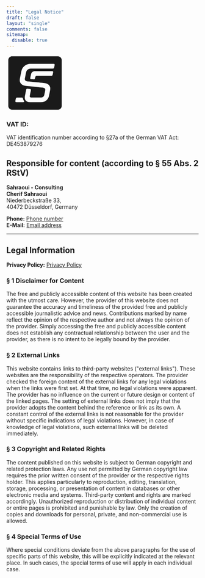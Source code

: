 ```yaml
---
title: "Legal Notice"
draft: false
layout: "single"
comments: false
sitemap:
  disable: true
---
```

<a href="/"> <svg xmlns="http://www.w3.org/2000/svg" width="150px"
    height="150px" viewBox="0 0 3000 3000"> <path fill="currentColor"
    stroke="none" stroke-width="1" d="M 286.00,100.06 C 286.00,100.06
           269.00,102.28 269.00,102.28 252.61,104.61 230.88,111.06 216.00,118.26
             198.11,126.92 181.82,136.78 167.00,150.17 137.20,177.08
             114.92,212.76 105.65,252.00 98.83,280.89 100.00,300.06
             100.00,329.00 100.00,329.00 100.00,417.00 100.00,417.00
             100.00,417.00 100.00,720.00 100.00,720.00 100.00,720.00
             100.00,2044.00 100.00,2044.00 100.00,2044.00 100.00,2706.00
             100.00,2706.00 100.02,2715.65 102.08,2730.42 104.00,2740.00
             119.57,2817.85 180.95,2880.19 259.00,2895.80 269.19,2897.84
             283.70,2899.98 294.00,2900.00 294.00,2900.00 701.00,2900.00
             701.00,2900.00 701.00,2900.00 2038.00,2900.00 2038.00,2900.00
             2038.00,2900.00 2706.00,2900.00 2706.00,2900.00 2716.30,2899.98
             2730.81,2897.84 2741.00,2895.80 2819.05,2880.19 2880.43,2817.85
             2896.00,2740.00 2897.92,2730.42 2899.98,2715.65 2900.00,2706.00
             2900.00,2706.00 2900.00,2299.00 2900.00,2299.00 2900.00,2299.00
             2900.00,962.00 2900.00,962.00 2900.00,962.00 2900.00,294.00
             2900.00,294.00 2899.98,283.70 2897.84,269.19 2895.80,259.00
             2880.19,180.95 2817.85,119.57 2740.00,104.00 2730.42,102.08
             2715.65,100.02 2706.00,100.06 2706.00,100.06 2307.00,100.06
             2307.00,100.06 2307.00,100.06 950.00,100.06 950.00,100.06
             950.00,100.06 506.00,100.06 506.00,100.06 506.00,100.06
             361.00,100.06 361.00,100.06 361.00,100.06 313.00,100.06
             313.00,100.06 313.00,100.06 286.00,100.06 286.00,100.06 Z M
             1223.00,497.06 C 1223.00,497.06 1271.00,497.06 1271.00,497.06
             1271.00,497.06 1363.00,497.06 1363.00,497.06 1363.00,497.06
             1641.00,497.06 1641.00,497.06 1641.00,497.06 2473.00,497.06
             2473.00,497.06 2493.49,497.03 2517.06,501.20 2526.48,522.00
             2536.26,543.57 2526.49,576.48 2522.42,599.00 2522.42,599.00
             2505.65,682.00 2505.65,682.00 2501.50,700.34 2497.24,718.10
             2482.00,730.67 2469.32,741.13 2448.00,743.98 2432.00,744.00
             2432.00,744.00 1290.00,744.00 1290.00,744.00 1290.00,744.00
           1269.00,745.00 1269.00,745.00 1249.70,745.09 1223.83,750.61
           1205.00,755.37 1186.18,760.14 1162.83,769.38 1146.00,779.00
             1114.07,797.25 1085.56,822.59 1066.06,854.00 1044.06,889.45
             1036.29,925.99 1027.79,966.00 1027.79,966.00 1002.00,1092.00
             1002.00,1092.00 1002.00,1092.00 979.00,1210.00 979.00,1210.00
             974.72,1231.76 966.25,1271.04 966.00,1292.00 965.66,1321.13
             974.28,1351.29 996.04,1371.83 1013.00,1387.85 1031.21,1395.70
             1053.00,1402.66 1078.13,1410.68 1122.82,1415.26 1150.00,1418.16
             1150.00,1418.16 1288.00,1431.83 1288.00,1431.83 1288.00,1431.83
             1307.00,1433.17 1307.00,1433.17 1307.00,1433.17 1424.00,1444.17
             1424.00,1444.17 1424.00,1444.17 1466.00,1448.83 1466.00,1448.83
             1466.00,1448.83 1589.00,1461.17 1589.00,1461.17 1589.00,1461.17
             1809.00,1485.83 1809.00,1485.83 1809.00,1485.83 1959.00,1501.84
             1959.00,1501.84 2008.09,1507.09 2050.35,1511.20 2098.00,1526.02
             2149.14,1541.94 2199.94,1573.26 2235.83,1613.00 2264.71,1644.97
             2286.90,1689.70 2295.20,1732.00 2295.20,1732.00 2299.09,1765.00
             2299.09,1765.00 2299.09,1765.00 2300.00,1775.00 2300.00,1775.00
             2300.00,1775.00 2300.00,1803.00 2300.00,1803.00 2300.00,1803.00
             2298.96,1815.00 2298.96,1815.00 2298.96,1815.00 2298.96,1824.00
             2298.96,1824.00 2298.96,1824.00 2288.42,1895.00 2288.42,1895.00
             2288.42,1895.00 2273.20,1978.00 2273.20,1978.00 2273.20,1978.00
             2264.80,2018.00 2264.80,2018.00 2264.80,2018.00 2246.61,2107.00
             2246.61,2107.00 2232.14,2184.18 2219.87,2248.13 2178.55,2317.00
             2157.02,2352.89 2128.77,2384.41 2097.00,2411.57 2077.10,2428.58
             2048.46,2447.46 2025.00,2459.19 1979.32,2482.03 1926.65,2495.10
             1876.00,2500.17 1876.00,2500.17 1860.00,2502.00 1860.00,2502.00
             1860.00,2502.00 1851.00,2502.00 1851.00,2502.00 1851.00,2502.00
             1839.00,2503.00 1839.00,2503.00 1839.00,2503.00 1700.00,2503.00
             1700.00,2503.00 1700.00,2503.00 1214.00,2503.00 1214.00,2503.00
             1214.00,2503.00 1202.00,2502.09 1202.00,2502.09 1202.00,2502.09
             1179.00,2500.16 1179.00,2500.16 1137.20,2495.69 1093.46,2484.18
             1058.00,2460.92 1002.98,2424.83 973.70,2367.19 966.84,2303.00
             966.84,2303.00 965.00,2282.00 965.00,2282.00 965.00,2282.00
             965.00,2245.00 965.00,2245.00 965.00,2245.00 965.91,2233.00
             965.91,2233.00 967.56,2208.94 970.94,2185.72 975.39,2162.00
             975.39,2162.00 994.79,2065.00 994.79,2065.00 994.79,2065.00
             1008.42,1991.00 1008.42,1991.00 1008.42,1991.00 1024.20,1913.00
             1024.20,1913.00 1024.20,1913.00 1031.00,1881.00 1031.00,1881.00
             1031.00,1881.00 1038.13,1847.00 1038.13,1847.00 1042.42,1829.90
             1049.32,1813.71 1066.00,1805.37 1078.73,1799.01 1094.16,1799.84
             1108.00,1800.00 1108.00,1800.00 1118.00,1800.91 1118.00,1800.91
             1118.00,1800.91 1149.00,1803.84 1149.00,1803.84 1149.00,1803.84
             1226.00,1812.85 1226.00,1812.85 1243.99,1815.00 1265.76,1819.03
             1276.78,1835.00 1285.26,1847.30 1285.39,1859.83 1284.07,1874.00
             1284.07,1874.00 1274.20,1929.00 1274.20,1929.00 1274.20,1929.00
             1235.80,2120.00 1235.80,2120.00 1235.80,2120.00 1225.85,2178.00
             1225.85,2178.00 1224.20,2191.79 1222.88,2203.33 1227.04,2217.00
             1228.52,2221.89 1230.69,2226.70 1233.44,2231.00 1245.74,2250.21
             1266.49,2256.77 1288.00,2258.96 1288.00,2258.96 1297.00,2258.96
             1297.00,2258.96 1297.00,2258.96 1309.00,2260.00 1309.00,2260.00
             1309.00,2260.00 1727.00,2260.00 1727.00,2260.00 1727.00,2260.00
             1785.00,2260.00 1785.00,2260.00 1836.95,2260.00 1885.58,2258.11
             1929.00,2225.10 1975.02,2190.12 1985.17,2137.17 1995.80,2084.00
             1995.80,2084.00 2020.00,1965.00 2020.00,1965.00 2020.00,1965.00
             2033.25,1897.00 2033.25,1897.00 2034.89,1887.60 2037.89,1870.10
             2038.00,1861.00 2038.22,1841.78 2037.54,1827.99 2029.56,1810.00
             2017.23,1782.20 1987.37,1762.36 1959.00,1753.72 1924.34,1743.17
             1881.30,1739.46 1845.00,1735.83 1845.00,1735.83 1795.00,1730.17
             1795.00,1730.17 1795.00,1730.17 1674.00,1717.83 1674.00,1717.83
             1674.00,1717.83 1567.00,1706.83 1567.00,1706.83 1567.00,1706.83
             1526.00,1702.17 1526.00,1702.17 1526.00,1702.17 1175.00,1667.16
             1175.00,1667.16 1175.00,1667.16 1043.00,1653.17 1043.00,1653.17
             996.38,1648.51 948.32,1642.08 904.00,1626.31 813.72,1594.18
             738.65,1528.71 710.72,1435.00 705.58,1417.76 699.21,1385.74
             699.00,1368.00 699.00,1368.00 698.04,1353.00 698.04,1353.00
             697.92,1349.22 698.50,1347.47 698.92,1344.00 698.92,1344.00
             698.92,1335.00 698.92,1335.00 698.92,1335.00 699.91,1325.00
             699.91,1325.00 701.98,1296.67 708.54,1268.90 713.58,1241.00
             713.58,1241.00 746.60,1072.00 746.60,1072.00 746.60,1072.00
             777.79,917.00 777.79,917.00 787.47,871.46 793.84,837.17
             811.20,793.00 855.77,679.61 952.19,583.13 1064.00,535.43
             1093.63,522.78 1130.32,511.16 1162.00,505.26 1162.00,505.26
             1202.00,499.16 1202.00,499.16 1202.00,499.16 1223.00,497.06
             1223.00,497.06 Z M 1480.00,881.06 C 1480.00,881.06 1516.00,881.06
             1516.00,881.06 1516.00,881.06 1583.00,881.06 1583.00,881.06
             1583.00,881.06 1785.00,881.06 1785.00,881.06 1785.00,881.06
             2392.00,881.06 2392.00,881.06 2416.16,881.04 2445.18,887.10
             2450.54,915.00 2451.30,918.95 2452.11,925.03 2451.96,929.00
             2451.34,944.93 2441.01,994.11 2437.21,1012.00 2437.21,1012.00
             2428.65,1054.00 2428.65,1054.00 2423.03,1078.81 2416.98,1103.66
             2390.00,1113.30 2381.05,1116.50 2367.53,1117.99 2358.00,1118.00
             2358.00,1118.00 1614.00,1118.00 1614.00,1118.00 1614.00,1118.00
             1602.00,1118.91 1602.00,1118.91 1574.60,1120.79 1550.33,1125.37
             1532.76,1149.00 1523.04,1162.08 1518.04,1180.36 1514.13,1196.00
             1514.13,1196.00 1500.87,1250.00 1500.87,1250.00 1498.25,1260.49
             1495.23,1273.82 1489.53,1283.00 1479.46,1299.24 1461.18,1304.97
             1443.00,1305.00 1443.00,1305.00 1408.00,1303.09 1408.00,1303.09
             1408.00,1303.09 1370.00,1300.91 1370.00,1300.91 1370.00,1300.91
             1339.00,1298.09 1339.00,1298.09 1321.28,1296.85 1290.68,1295.94
             1275.00,1289.55 1261.63,1284.10 1252.36,1272.29 1250.15,1258.00
             1250.15,1258.00 1250.15,1246.00 1250.15,1246.00 1250.13,1234.88
             1255.32,1215.60 1257.79,1204.00 1257.79,1204.00 1272.40,1131.00
             1272.40,1131.00 1272.40,1131.00 1286.58,1064.00 1286.58,1064.00
             1291.83,1040.07 1296.75,1015.62 1306.43,993.00 1318.02,965.88
             1336.12,941.87 1359.00,923.26 1367.64,916.23 1378.96,908.61
             1389.00,903.78 1408.54,894.39 1429.64,888.02 1451.00,884.43
             1451.00,884.43 1480.00,881.06 1480.00,881.06 Z M 558.00,2264.09 C
             558.00,2264.09 630.00,2264.09 630.00,2264.09 630.00,2264.09
             770.00,2264.09 770.00,2264.09 795.54,2264.00 833.13,2260.56
             852.83,2279.30 866.20,2292.02 869.72,2313.62 873.20,2331.00
             877.15,2350.76 882.89,2370.67 891.31,2389.00 898.00,2403.56
             906.56,2416.89 915.72,2430.00 923.22,2440.73 931.83,2452.34
             932.00,2466.00 932.00,2466.00 932.00,2470.00 932.00,2470.00
             931.98,2474.00 932.00,2476.16 930.53,2480.00 920.83,2505.35
             888.22,2503.00 866.00,2503.00 866.00,2503.00 851.00,2503.00
             851.00,2503.00 851.00,2503.00 836.00,2504.00 836.00,2504.00
             836.00,2504.00 726.00,2504.00 726.00,2504.00 726.00,2504.00
             529.00,2504.00 529.00,2504.00 521.57,2503.99 508.11,2502.74
             501.00,2500.85 496.47,2499.64 492.01,2498.01 488.00,2495.53
           468.73,2483.64 467.68,2463.15 469.84,2443.00 469.84,2443.00
           476.40,2403.00 476.40,2403.00 476.40,2403.00 481.12,2381.00
             481.12,2381.00 481.12,2381.00 487.12,2354.00 487.12,2354.00
             491.72,2333.99 496.84,2299.24 510.18,2284.00 525.32,2266.72
             537.38,2267.25 558.00,2264.09 Z M 948.00,2834.00 C 948.00,2834.00
             948.00,2835.00 948.00,2835.00 948.00,2835.00 947.00,2834.00
             947.00,2834.00 947.00,2834.00 948.00,2834.00 948.00,2834.00 Z M
             2097.00,2834.00 C 2097.00,2834.00 2097.00,2835.00 2097.00,2835.00
             2097.00,2835.00 2096.00,2834.00 2096.00,2834.00 2096.00,2834.00
             2097.00,2834.00 2097.00,2834.00 Z M 2095.00,2835.00 C
             2095.00,2835.00 2095.00,2836.00 2095.00,2836.00 2095.00,2836.00
             2094.00,2835.00 2094.00,2835.00 2094.00,2835.00 2095.00,2835.00
             2095.00,2835.00 Z M 953.00,2838.00 C 953.00,2838.00 953.00,2839.00
             953.00,2839.00 953.00,2839.00 952.00,2838.00 952.00,2838.00
             952.00,2838.00 953.00,2838.00 953.00,2838.00 Z M 2084.00,2841.00 C
             2084.00,2841.00 2084.00,2842.00 2084.00,2842.00 2084.00,2842.00
             2083.00,2841.00 2083.00,2841.00 2083.00,2841.00 2084.00,2841.00
             2084.00,2841.00 Z M 2082.00,2842.00 C 2082.00,2842.00
             2082.00,2843.00 2082.00,2843.00 2082.00,2843.00 2081.00,2842.00
             2081.00,2842.00 2081.00,2842.00 2082.00,2842.00 2082.00,2842.00 Z M
             2080.00,2843.00 C 2080.00,2843.00 2080.00,2844.00 2080.00,2844.00
             2080.00,2844.00 2079.00,2843.00 2079.00,2843.00 2079.00,2843.00
             2080.00,2843.00 2080.00,2843.00 Z M 961.00,2844.00 C 961.00,2844.00
             961.00,2845.00 961.00,2845.00 961.00,2845.00 960.00,2844.00
             960.00,2844.00 960.00,2844.00 961.00,2844.00 961.00,2844.00 Z M
             964.00,2846.00 C 964.00,2846.00 964.00,2847.00 964.00,2847.00
             964.00,2847.00 963.00,2846.00 963.00,2846.00 963.00,2846.00
             964.00,2846.00 964.00,2846.00 Z M 967.00,2848.00 C 967.00,2848.00
             967.00,2849.00 967.00,2849.00 967.00,2849.00 966.00,2848.00
             966.00,2848.00 966.00,2848.00 967.00,2848.00 967.00,2848.00 Z M
             2067.00,2849.00 C 2067.00,2849.00 2067.00,2850.00 2067.00,2850.00
             2067.00,2850.00 2066.00,2849.00 2066.00,2849.00 2066.00,2849.00
           2067.00,2849.00 2067.00,2849.00 Z M 970.00,2850.00 C 970.00,2850.00
           970.00,2851.00 970.00,2851.00 970.00,2851.00 969.00,2850.00
             969.00,2850.00 969.00,2850.00 970.00,2850.00 970.00,2850.00 Z M
             2060.00,2852.00 C 2060.00,2852.00 2060.00,2853.00 2060.00,2853.00
             2060.00,2853.00 2059.00,2852.00 2059.00,2852.00 2059.00,2852.00
             2060.00,2852.00 2060.00,2852.00 Z M 975.00,2853.00 C 975.00,2853.00
             975.00,2854.00 975.00,2854.00 975.00,2854.00 974.00,2853.00
             974.00,2853.00 974.00,2853.00 975.00,2853.00 975.00,2853.00 Z M
             2053.00,2855.00 C 2053.00,2855.00 2053.00,2856.00 2053.00,2856.00
             2053.00,2856.00 2052.00,2855.00 2052.00,2855.00 2052.00,2855.00
             2053.00,2855.00 2053.00,2855.00 Z M 982.00,2857.00 C 982.00,2857.00
             982.00,2858.00 982.00,2858.00 982.00,2858.00 981.00,2857.00
             981.00,2857.00 981.00,2857.00 982.00,2857.00 982.00,2857.00 Z M
             2048.00,2857.00 C 2048.00,2857.00 2048.00,2858.00 2048.00,2858.00
             2048.00,2858.00 2047.00,2857.00 2047.00,2857.00 2047.00,2857.00
             2048.00,2857.00 2048.00,2857.00 Z M 984.00,2858.00 C 984.00,2858.00
             984.00,2859.00 984.00,2859.00 984.00,2859.00 983.00,2858.00
             983.00,2858.00 983.00,2858.00 984.00,2858.00 984.00,2858.00 Z M
             986.00,2859.00 C 986.00,2859.00 986.00,2860.00 986.00,2860.00
             986.00,2860.00 985.00,2859.00 985.00,2859.00 985.00,2859.00
             986.00,2859.00 986.00,2859.00 Z M 2043.00,2859.00 C 2043.00,2859.00
             2043.00,2860.00 2043.00,2860.00 2043.00,2860.00 2042.00,2859.00
             2042.00,2859.00 2042.00,2859.00 2043.00,2859.00 2043.00,2859.00 Z M
           988.00,2860.00 C 988.00,2860.00 988.00,2861.00 988.00,2861.00
           988.00,2861.00 987.00,2860.00 987.00,2860.00 987.00,2860.00
             988.00,2860.00 988.00,2860.00 Z M 2040.00,2860.00 C 2040.00,2860.00
             2040.00,2861.00 2040.00,2861.00 2040.00,2861.00 2039.00,2860.00
           2039.00,2860.00 2039.00,2860.00 2040.00,2860.00 2040.00,2860.00 Z M
           990.00,2861.00 C 990.00,2861.00 990.00,2862.00 990.00,2862.00
             990.00,2862.00 989.00,2861.00 989.00,2861.00 989.00,2861.00
             990.00,2861.00 990.00,2861.00 Z M 2035.00,2862.00 C 2035.00,2862.00
           2035.00,2863.00 2035.00,2863.00 2035.00,2863.00 2034.00,2862.00
           2034.00,2862.00 2034.00,2862.00 2035.00,2862.00 2035.00,2862.00 Z M
             2032.00,2863.00 C 2032.00,2863.00 2032.00,2864.00 2032.00,2864.00
             2032.00,2864.00 2031.00,2863.00 2031.00,2863.00 2031.00,2863.00
           2032.00,2863.00 2032.00,2863.00 Z M 997.00,2864.00 C 997.00,2864.00
           997.00,2865.00 997.00,2865.00 997.00,2865.00 996.00,2864.00
             996.00,2864.00 996.00,2864.00 997.00,2864.00 997.00,2864.00 Z M
             2029.00,2864.00 C 2029.00,2864.00 2029.00,2865.00 2029.00,2865.00
           2029.00,2865.00 2028.00,2864.00 2028.00,2864.00 2028.00,2864.00
           2029.00,2864.00 2029.00,2864.00 Z M 999.00,2865.00 C 999.00,2865.00
             999.00,2866.00 999.00,2866.00 999.00,2866.00 998.00,2865.00
             998.00,2865.00 998.00,2865.00 999.00,2865.00 999.00,2865.00 Z M
           1004.00,2867.00 C 1004.00,2867.00 1004.00,2868.00 1004.00,2868.00
           1004.00,2868.00 1003.00,2867.00 1003.00,2867.00 1003.00,2867.00
             1004.00,2867.00 1004.00,2867.00 Z M 2014.00,2869.00 C
             2014.00,2869.00 2014.00,2870.00 2014.00,2870.00 2014.00,2870.00
           2013.00,2869.00 2013.00,2869.00 2013.00,2869.00 2014.00,2869.00
           2014.00,2869.00 Z M 1012.00,2870.00 C 1012.00,2870.00 1012.00,2871.00
             1012.00,2871.00 1012.00,2871.00 1011.00,2870.00 1011.00,2870.00
             1011.00,2870.00 1012.00,2870.00 1012.00,2870.00 Z M 2011.00,2870.00
           C 2011.00,2870.00 2011.00,2871.00 2011.00,2871.00 2011.00,2871.00
           2010.00,2870.00 2010.00,2870.00 2010.00,2870.00 2011.00,2870.00
             2011.00,2870.00 Z M 1015.00,2871.00 C 1015.00,2871.00
             1015.00,2872.00 1015.00,2872.00 1015.00,2872.00 1014.00,2871.00
           1014.00,2871.00 1014.00,2871.00 1015.00,2871.00 1015.00,2871.00 Z M
           1018.00,2872.00 C 1018.00,2872.00 1018.00,2873.00 1018.00,2873.00
             1018.00,2873.00 1017.00,2872.00 1017.00,2872.00 1017.00,2872.00
             1018.00,2872.00 1018.00,2872.00 Z M 2004.00,2872.00 C
           2004.00,2872.00 2004.00,2873.00 2004.00,2873.00 2004.00,2873.00
           2003.00,2872.00 2003.00,2872.00 2003.00,2872.00 2004.00,2872.00
             2004.00,2872.00 Z M 1021.00,2873.00 C 1021.00,2873.00
             1021.00,2874.00 1021.00,2874.00 1021.00,2874.00 1020.00,2873.00
           1020.00,2873.00 1020.00,2873.00 1021.00,2873.00 1021.00,2873.00 Z M
           2000.00,2873.00 C 2000.00,2873.00 2000.00,2874.00 2000.00,2874.00
             2000.00,2874.00 1999.00,2873.00 1999.00,2873.00 1999.00,2873.00
             2000.00,2873.00 2000.00,2873.00 Z M 1024.00,2874.00 C
           1024.00,2874.00 1024.00,2875.00 1024.00,2875.00 1024.00,2875.00
           1023.00,2874.00 1023.00,2874.00 1023.00,2874.00 1024.00,2874.00
             1024.00,2874.00 Z M 1027.00,2875.00 C 1027.00,2875.00
             1027.00,2876.00 1027.00,2876.00 1027.00,2876.00 1026.00,2875.00
           1026.00,2875.00 1026.00,2875.00 1027.00,2875.00 1027.00,2875.00 Z M
           1988.00,2876.00 C 1988.00,2876.00 1988.00,2877.00 1988.00,2877.00
             1988.00,2877.00 1987.00,2876.00 1987.00,2876.00 1987.00,2876.00
             1988.00,2876.00 1988.00,2876.00 Z M 1034.00,2877.00 C
           1034.00,2877.00 1034.00,2878.00 1034.00,2878.00 1034.00,2878.00
           1033.00,2877.00 1033.00,2877.00 1033.00,2877.00 1034.00,2877.00
             1034.00,2877.00 Z M 1984.00,2877.00 C 1984.00,2877.00
             1984.00,2878.00 1984.00,2878.00 1984.00,2878.00 1983.00,2877.00
           1983.00,2877.00 1983.00,2877.00 1984.00,2877.00 1984.00,2877.00 Z M
           1980.00,2878.00 C 1980.00,2878.00 1980.00,2879.00 1980.00,2879.00
             1980.00,2879.00 1979.00,2878.00 1979.00,2878.00 1979.00,2878.00
             1980.00,2878.00 1980.00,2878.00 Z M 1041.00,2879.00 C
           1041.00,2879.00 1041.00,2880.00 1041.00,2880.00 1041.00,2880.00
           1040.00,2879.00 1040.00,2879.00 1040.00,2879.00 1041.00,2879.00
             1041.00,2879.00 Z M 1975.00,2879.00 C 1975.00,2879.00
             1975.00,2880.00 1975.00,2880.00 1975.00,2880.00 1974.00,2879.00
           1974.00,2879.00 1974.00,2879.00 1975.00,2879.00 1975.00,2879.00 Z M
           1045.00,2880.00 C 1045.00,2880.00 1045.00,2881.00 1045.00,2881.00
             1045.00,2881.00 1044.00,2880.00 1044.00,2880.00 1044.00,2880.00
             1045.00,2880.00 1045.00,2880.00 Z M 1049.00,2881.00 C
           1049.00,2881.00 1049.00,2882.00 1049.00,2882.00 1049.00,2882.00
           1048.00,2881.00 1048.00,2881.00 1048.00,2881.00 1049.00,2881.00
             1049.00,2881.00 Z M 1966.00,2881.00 C 1966.00,2881.00
             1966.00,2882.00 1966.00,2882.00 1966.00,2882.00 1965.00,2881.00
           1965.00,2881.00 1965.00,2881.00 1966.00,2881.00 1966.00,2881.00 Z M
           1053.00,2882.00 C 1053.00,2882.00 1053.00,2883.00 1053.00,2883.00
             1053.00,2883.00 1052.00,2882.00 1052.00,2882.00 1052.00,2882.00
             1053.00,2882.00 1053.00,2882.00 Z M 1961.00,2882.00 C
           1961.00,2882.00 1961.00,2883.00 1961.00,2883.00 1961.00,2883.00
           1960.00,2882.00 1960.00,2882.00 1960.00,2882.00 1961.00,2882.00
             1961.00,2882.00 Z M 1058.00,2883.00 C 1058.00,2883.00
             1058.00,2884.00 1058.00,2884.00 1058.00,2884.00 1057.00,2883.00
           1057.00,2883.00 1057.00,2883.00 1058.00,2883.00 1058.00,2883.00 Z M
           1950.00,2884.00 C 1950.00,2884.00 1950.00,2885.00 1950.00,2885.00
             1950.00,2885.00 1949.00,2884.00 1949.00,2884.00 1949.00,2884.00
             1950.00,2884.00 1950.00,2884.00 Z M 1068.00,2885.00 C
           1068.00,2885.00 1068.00,2886.00 1068.00,2886.00 1068.00,2886.00
           1067.00,2885.00 1067.00,2885.00 1067.00,2885.00 1068.00,2885.00
             1068.00,2885.00 Z M 1944.00,2885.00 C 1944.00,2885.00
             1944.00,2886.00 1944.00,2886.00 1944.00,2886.00 1943.00,2885.00
           1943.00,2885.00 1943.00,2885.00 1944.00,2885.00 1944.00,2885.00 Z M
           1074.00,2886.00 C 1074.00,2886.00 1074.00,2887.00 1074.00,2887.00
             1074.00,2887.00 1073.00,2886.00 1073.00,2886.00 1073.00,2886.00
             1074.00,2886.00 1074.00,2886.00 Z M 1938.00,2886.00 C
           1938.00,2886.00 1938.00,2887.00 1938.00,2887.00 1938.00,2887.00
           1937.00,2886.00 1937.00,2886.00 1937.00,2886.00 1938.00,2886.00
             1938.00,2886.00 Z M 1081.00,2887.00 C 1081.00,2887.00
             1081.00,2888.00 1081.00,2888.00 1081.00,2888.00 1080.00,2887.00
           1080.00,2887.00 1080.00,2887.00 1081.00,2887.00 1081.00,2887.00 Z M
           1930.00,2887.00 C 1930.00,2887.00 1930.00,2888.00 1930.00,2888.00
             1930.00,2888.00 1929.00,2887.00 1929.00,2887.00 1929.00,2887.00
             1930.00,2887.00 1930.00,2887.00 Z M 1921.00,2888.00 C
           1921.00,2888.00 1921.00,2889.00 1921.00,2889.00 1921.00,2889.00
           1920.00,2888.00 1920.00,2888.00 1920.00,2888.00 1921.00,2888.00
             1921.00,2888.00 Z M 1859.00,2892.00 C 1859.00,2892.00
             1851.00,2893.00 1851.00,2893.00 1851.00,2893.00 1859.00,2892.00
           1859.00,2892.00 Z" /> </svg> </a>

### VAT ID:  
VAT identification number according to §27a of the German VAT Act: DE453879276

## Responsible for content (according to § 55 Abs. 2 RStV)  

**Sahraoui - Consulting** \
**Cherif Sahraoui** \
Niederbeckstraße 33, \
40472 Düsseldorf, Germany

**Phone:** <a href="tel:+4917657755284" class="phone-number">Phone number</a>\
**E-Mail:** <a href="mailto:contact@sahraoui-it.com" class="email-address">Email
address</a>

---

## Legal Information

**Privacy Policy:** <a href="/privacy_policy">Privacy Policy</a>

### § 1 Disclaimer for Content

The free and publicly accessible content of this website has been created with
the utmost care. However, the provider of this website does not guarantee the
accuracy and timeliness of the provided free and publicly accessible
journalistic advice and news. Contributions marked by name reflect the opinion
of the respective author and not always the opinion of the provider. Simply
accessing the free and publicly accessible content does not establish any
contractual relationship between the user and the provider, as there is no
intent to be legally bound by the provider.

### § 2 External Links

This website contains links to third-party websites ("external links"). These
websites are the responsibility of the respective operators. The provider
checked the foreign content of the external links for any legal violations when
the links were first set. At that time, no legal violations were apparent. The
provider has no influence on the current or future design or content of the
linked pages. The setting of external links does not imply that the provider
adopts the content behind the reference or link as its own. A constant control
of the external links is not reasonable for the provider without specific
indications of legal violations. However, in case of knowledge of legal
violations, such external links will be deleted immediately.

### § 3 Copyright and Related Rights

The content published on this website is subject to German copyright and related
protection laws. Any use not permitted by German copyright law requires the
prior written consent of the provider or the respective rights holder. This
applies particularly to reproduction, editing, translation, storage, processing,
or presentation of content in databases or other electronic media and systems.
Third-party content and rights are marked accordingly. Unauthorized reproduction
or distribution of individual content or entire pages is prohibited and
punishable by law. Only the creation of copies and downloads for personal,
private, and non-commercial use is allowed.

### § 4 Special Terms of Use

Where special conditions deviate from the above paragraphs for the use of
specific parts of this website, this will be explicitly indicated at the
relevant place. In such cases, the special terms of use will apply in each
individual case.
